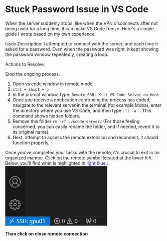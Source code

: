 # Stuck Password Issue in VS Code

When the server suddenly stops, like when the VPN disconnects after not being used for a long time, it can make VS Code freeze. Here's a simple guide I wrote based on my own experience.

Issue Description:
I attempted to connect with the server, and each time it asked for a password. Even when the password was right, it kept showing the password window repeatedly, creating a loop.

Actions to Resolve:

Stop the ongoing process.
1. Open vs code window in remote mode
2. `ctrl + shipt + p`
3. In the prompt window, type:  `Remote-SSH: Kill VS Code Server on Host`
4. Once you receive a notification confirming the process has ended, navigate to the relevant server in the terminal (for example Moba), enter the directory where you use VS Code, and then type : `ll -a ` . This command shows hidden folders.
5. Remove this folder `rm -rf .vscode-server/` (For those feeling concerned, you can easily rename the folder, and if needed, revert it to its original name).
6. Next, attempt to access the remote extension and reconnect; it should function properly.

Once you've completed your tasks with the remote, it's crucial to exit in an organized manner.
Click on the remote symbol located at the lower left. Below, you'll find what is highlighted in 
<span style="color:blue">light blue : </span>
![alt text](vs_cdoe_pass.png)

**Than click on close remote connection**

